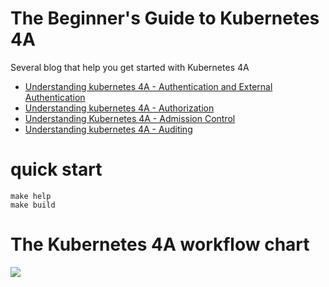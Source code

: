 # The Beginner's Guide to Kubernetes 4A

Several blog that help you get started with Kubernetes 4A
- [Understanding kubernetes 4A - Authentication and External Authentication](https://cylonchau.github.io/kubernetes-authentication.html)
- [Understanding kubernetes 4A - Authorization](https://cylonchau.github.io/kubernetes-authorization.html)
- [Understanding Kubernetes 4A - Admission Control](https://cylonchau.github.io/ch3.7-admission-webhook.html)
- [Understanding kubernetes 4A - Auditing](https://cylonchau.github.io/kubernetes-auditing.html)

# quick start 

```
make help
make build
```

# The Kubernetes 4A workflow chart

![](https://cdn.jsdelivr.net/gh/CylonChau/imgbed//img/image-20221128001225515.png)